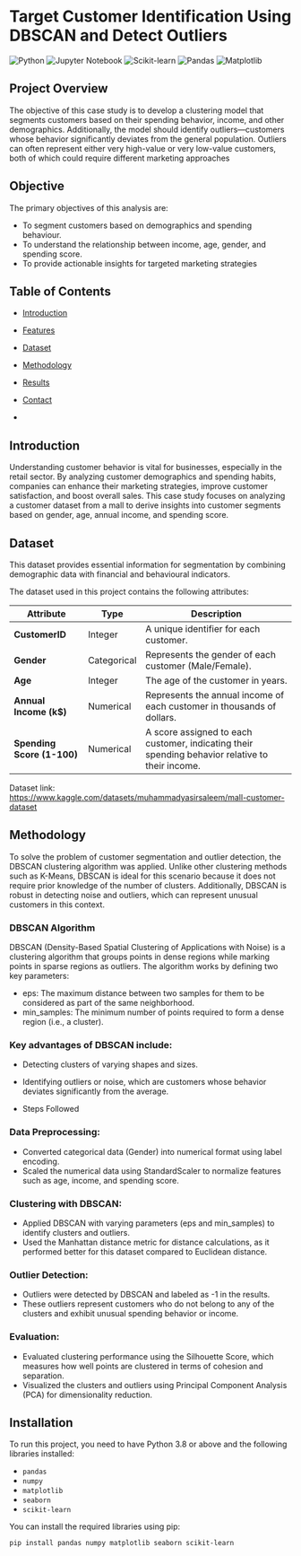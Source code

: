 # Target Customer Identification Using DBSCAN and Detect Outliers

![Python](https://img.shields.io/badge/Python-3.8+-green)
![Jupyter Notebook](https://img.shields.io/badge/Tools-Jupyter%20Notebook-orange)
![Scikit-learn](https://img.shields.io/badge/Library-Scikit--learn-blue)
![Pandas](https://img.shields.io/badge/Library-Pandas-yellow)
![Matplotlib](https://img.shields.io/badge/Library-Matplotlib-lightblue)

## Project Overview

The objective of this case study is to develop a clustering model that segments customers based on their spending behavior, income, and other demographics. Additionally, the model should identify outliers—customers whose behavior significantly deviates from the general population. Outliers can often represent either very high-value or very low-value customers, both of which could require different marketing approaches

## Objective
The primary objectives of this analysis are:
- To segment customers based on demographics and spending behaviour.
- To understand the relationship between income, age, gender, and spending score.
- To provide actionable insights for targeted marketing strategies

## Table of Contents
- [Introduction](#introduction)
- [Features](#features)
- [Dataset](#dataset)
- [Methodology](#methodology)
- [Results](#results)
- [Contact](#contact)

- 
## Introduction

Understanding customer behavior is vital for businesses, especially in the retail sector. By analyzing customer demographics and spending habits, companies can enhance their marketing strategies, improve customer satisfaction, and boost overall sales. This case study focuses on analyzing a customer dataset from a mall to derive insights into customer segments based on gender, age, annual income, and spending score.

## Dataset

This dataset provides essential information for segmentation by combining demographic data with financial and behavioural indicators.

The dataset used in this project contains the following attributes:

| Attribute                | Type          | Description                                                                                                                                       |
|--------------------------|---------------|---------------------------------------------------------------------------------------------------------------------------------------------------|
| **CustomerID**           | Integer       | A unique identifier for each customer.                                                                                                           |
| **Gender**               | Categorical   | Represents the gender of each customer (Male/Female).                                                                                            |
| **Age**                  | Integer       | The age of the customer in years.                                                                                                               |
| **Annual Income (k$)**   | Numerical     | Represents the annual income of each customer in thousands of dollars.                                                                          |
| **Spending Score (1-100)** | Numerical   | A score assigned to each customer, indicating their spending behavior relative to their income.     |

Dataset link: https://www.kaggle.com/datasets/muhammadyasirsaleem/mall-customer-dataset


## Methodology

To solve the problem of customer segmentation and outlier detection, the DBSCAN clustering algorithm was applied. Unlike other clustering methods such as K-Means, DBSCAN is ideal for this scenario because it does not require prior knowledge of the number of clusters. Additionally, DBSCAN is robust in detecting noise and outliers, which can represent unusual customers in this context.

### DBSCAN Algorithm
DBSCAN (Density-Based Spatial Clustering of Applications with Noise) is a clustering algorithm that groups points in dense regions while marking points in sparse regions as outliers. The algorithm works by defining two key parameters:

- eps: The maximum distance between two samples for them to be considered as part of the same neighborhood.
- min_samples: The minimum number of points required to form a dense region (i.e., a cluster).
  
### Key advantages of DBSCAN include:

- Detecting clusters of varying shapes and sizes.
- Identifying outliers or noise, which are customers whose behavior deviates significantly from the average.

 - Steps Followed

### Data Preprocessing:

- Converted categorical data (Gender) into numerical format using label encoding.
- Scaled the numerical data using StandardScaler to normalize features such as age, income, and spending score.
  
### Clustering with DBSCAN:

- Applied DBSCAN with varying parameters (eps and min_samples) to identify clusters and outliers.
- Used the Manhattan distance metric for distance calculations, as it performed better for this dataset compared to Euclidean distance.
  
### Outlier Detection:

- Outliers were detected by DBSCAN and labeled as -1 in the results. 
- These outliers represent customers who do not belong to any of the clusters and exhibit unusual spending behavior or income.

### Evaluation:
- Evaluated clustering performance using the Silhouette Score, which measures how well points are clustered in terms of cohesion and separation.
- Visualized the clusters and outliers using Principal Component Analysis (PCA) for dimensionality reduction.








## Installation

To run this project, you need to have Python 3.8 or above and the following libraries installed:

- `pandas`
- `numpy`
- `matplotlib`
- `seaborn`
- `scikit-learn`

You can install the required libraries using pip:

```bash
pip install pandas numpy matplotlib seaborn scikit-learn

